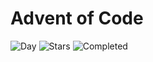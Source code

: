 # Advent of Code

![Day](https://img.shields.io/badge/day%20📅-10-blue) ![Stars](https://img.shields.io/badge/stars%20⭐-14-yellow) ![Completed](https://img.shields.io/badge/days%20completed-7-red)